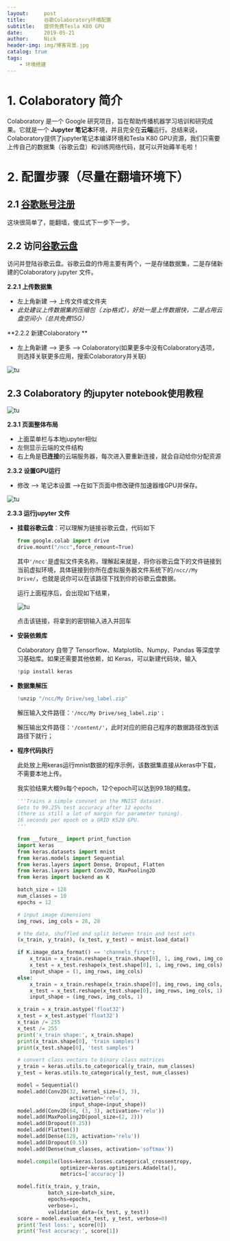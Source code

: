 ```yaml
---
layout:     post
title:      谷歌Colaboratory环境配置
subtitle:   提供免费Tesla K80 GPU
date:       2019-05-21
author:     Nick
header-img: img/博客背景.jpg
catalog: true
tags:
    - 环境搭建
---
```


# 1. Colaboratory 简介

Colaboratory 是一个 Google 研究项目，旨在帮助传播机器学习培训和研究成果。它就是一个 **Jupyter 笔记本**环境，并且完全在**云端**运行。总结来说，Colaboratory提供了jupyter笔记本编译环境和Tesla K80 GPU资源，我们只需要上传自己的数据集（谷歌云盘）和训练网络代码，就可以开始薅羊毛啦！

# 2. 配置步骤（尽量在翻墙环境下）

## 2.1 [谷歌账号注册](<https://accounts.google.com/signup/v2/webcreateaccount?flowName=GlifWebSignIn&flowEntry=SignUp>)

这块很简单了，能翻墙，傻瓜式下一步下一步。

## 2.2 访问[谷歌云盘]([https://drive.google.com](https://drive.google.com/))

访问并登陆谷歌云盘。谷歌云盘的作用主要有两个，一是存储数据集，二是存储新建的Colaboratory jupyter 文件。

**2.2.1 上传数据集**

* 左上角新建 --> 上传文件或文件夹 
* *此处建议上传数据集的压缩包（.zip格式），好处一是上传数据快，二是占用云盘空间小（总共免费15G）*

**2.2.2 新建Colaboratory **

* 左上角新建 --> 更多 --> Colaboratory(如果更多中没有Colaboratory选项，则选择关联更多应用，搜索Colaboratory并关联)

![tu](C:\Users\CV\Documents\GitHub\niecongchong.github.io\img\2019-21-2.png)

## 2.3 Colaboratory 的jupyter notebook使用教程

![tu](C:\Users\CV\Documents\GitHub\niecongchong.github.io\img\2019-21-3.png)

**2.3.1 页面整体布局**

* 上面菜单栏与本地jupyter相似
* 左侧显示云端的文件结构
* 右上角是**已连接**的云端服务器，每次进入要重新连接，就会自动给你分配资源

**2.3.2 设置GPU运行**

* 修改 --> 笔记本设置 -->在如下页面中修改硬件加速器维GPU并保存。

![tu ](C:\Users\CV\Documents\GitHub\niecongchong.github.io\img\2019-21-4.png)

**2.3.3 运行jupyter 文件**

* **挂载谷歌云盘**：可以理解为链接谷歌云盘，代码如下

  ```python
  from google.colab import drive
  drive.mount("/ncc",force_remount=True) 
  ```

  其中` '/ncc' `是虚拟文件夹名称，理解起来就是，将你谷歌云盘下的文件链接到当前虚拟环境，具体链接到你所在虚拟服务器文件系统下的`/ncc//My Drive/`，也就是说你可以在该路径下找到你的谷歌云盘数据。

  运行上面程序后，会出现如下结果，

  ![tu](C:\Users\CV\Documents\GitHub\niecongchong.github.io\img\2019-21-5.png)

  点击该链接，将拿到的密钥输入进入并回车

* **安装依赖库**

  Colaboratory 自带了 Tensorflow、Matplotlib、Numpy、Pandas 等深度学习基础库。如果还需要其他依赖，如 Keras，可以新建代码块，输入

  ```python
  !pip install keras
  ```

* **数据集解压**

  ```python
  !unzip "/ncc/My Drive/seg_label.zip"
  ```

  解压输入文件路径：`'/ncc/My Drive/seg_label.zip'；`

  解压输出文件路径：`'/content/'`，此时对应的把自己程序的数据路径改到该路径下就行；

* **程序代码执行**

  此处放上用keras运行mnist数据的程序示例，该数据集直接从keras中下载，不需要本地上传。

  我实验结果大概9s每个epoch，12个epoch可以达到99.18的精度。

  ```python
  '''Trains a simple convnet on the MNIST dataset.
  Gets to 99.25% test accuracy after 12 epochs
  (there is still a lot of margin for parameter tuning).
  16 seconds per epoch on a GRID K520 GPU.
  '''
  
  from __future__ import print_function
  import keras
  from keras.datasets import mnist
  from keras.models import Sequential
  from keras.layers import Dense, Dropout, Flatten
  from keras.layers import Conv2D, MaxPooling2D
  from keras import backend as K
  
  batch_size = 128
  num_classes = 10
  epochs = 12
  
  # input image dimensions
  img_rows, img_cols = 28, 28
  
  # the data, shuffled and split between train and test sets
  (x_train, y_train), (x_test, y_test) = mnist.load_data()
  
  if K.image_data_format() == 'channels_first':
      x_train = x_train.reshape(x_train.shape[0], 1, img_rows, img_cols)
      x_test = x_test.reshape(x_test.shape[0], 1, img_rows, img_cols)
      input_shape = (1, img_rows, img_cols)
  else:
      x_train = x_train.reshape(x_train.shape[0], img_rows, img_cols, 1)
      x_test = x_test.reshape(x_test.shape[0], img_rows, img_cols, 1)
      input_shape = (img_rows, img_cols, 1)
  
  x_train = x_train.astype('float32')
  x_test = x_test.astype('float32')
  x_train /= 255
  x_test /= 255
  print('x_train shape:', x_train.shape)
  print(x_train.shape[0], 'train samples')
  print(x_test.shape[0], 'test samples')
  
  # convert class vectors to binary class matrices
  y_train = keras.utils.to_categorical(y_train, num_classes)
  y_test = keras.utils.to_categorical(y_test, num_classes)
  
  model = Sequential()
  model.add(Conv2D(32, kernel_size=(3, 3),
                   activation='relu',
                   input_shape=input_shape))
  model.add(Conv2D(64, (3, 3), activation='relu'))
  model.add(MaxPooling2D(pool_size=(2, 2)))
  model.add(Dropout(0.25))
  model.add(Flatten())
  model.add(Dense(128, activation='relu'))
  model.add(Dropout(0.5))
  model.add(Dense(num_classes, activation='softmax'))
  
  model.compile(loss=keras.losses.categorical_crossentropy,
                optimizer=keras.optimizers.Adadelta(),
                metrics=['accuracy'])
  
  model.fit(x_train, y_train,
            batch_size=batch_size,
            epochs=epochs,
            verbose=1,
            validation_data=(x_test, y_test))
  score = model.evaluate(x_test, y_test, verbose=0)
  print('Test loss:', score[0])
  print('Test accuracy:', score[1])
  ```

  
